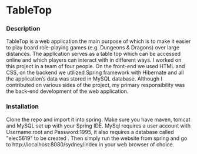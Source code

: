 # TableTop #

### Description ###

TableTop is a web application the main purpose of which is to make it easier to play board role-playing games (e.g. Dungeons & Dragons) over large distances. The application serves as a table top which can be accessed online and which players can interact with in different ways. I worked on this project in a team of four people. On the front-end we used HTML and CSS, on the backend we utilized Spring framework with Hibernate and all the application’s data was stored in MySQL database. Although I contributed on various sides of the project, my primary responsibility was the back-end development of the web application.

### Installation ###

Clone the repo and import it into spring. Make sure you have maven, tomcat and MySQL set up with  your Spring IDE. MySql requires a user account with Username:root and Password:1995, it also requires a database called "elec5619" to be created . Then simply run the website from spring and go to http://localhost:8080/sydney/index in your web browser of choice.
